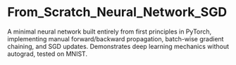 # From_Scratch_Neural_Network_SGD
 A minimal neural network built entirely from first principles in PyTorch, implementing manual forward/backward propagation, batch-wise gradient chaining, and SGD updates. Demonstrates deep learning mechanics without autograd, tested on MNIST.
